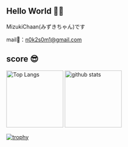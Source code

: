 ## Hello World 👋💓

MizukiChaan(みずきちゃん)です

mail💌：n0k2s0m1@gmail.com

## score 😎

<p align="left"> 
  <img alt="Top Langs" height="150px" src="https://github-readme-stats.vercel.app/api/top-langs/?username=nekonekocatcat&layout=compact&show_icons=true&theme=onedark" />
  <img alt="github stats" height="150px" src="https://github-readme-stats.vercel.app/api?username=nekonekocatcat&theme=onedark&show_icons=ture" />
</p>

[![trophy](https://github-profile-trophy.vercel.app/?username=nekonekocatcat&theme=onedark&column=8
)](https://github.com/ryo-ma/github-profile-trophy)

<!--
**nekonekocatcat/nekonekocatcat** is a ✨ _special_ ✨ repository because its `README.md` (this file) appears on your GitHub profile.

Here are some ideas to get you started:

- 🔭 I’m currently working on ...
- 🌱 I’m currently learning ...
- 👯 I’m looking to collaborate on ...
- 🤔 I’m looking for help with ...
- 💬 Ask me about ...
- 📫 How to reach me: ...
- 😄 Pronouns: ...
- ⚡ Fun fact: ...
-->
